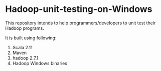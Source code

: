 # Hadoop-unit-testing-on-Windows
This repository intends to help programmers/developers to unit test their Hadoop programs.

It is built using following:
1. Scala 2.11
2. Maven
3. hadoop 2.7.1
4. Hadoop Windows binaries
